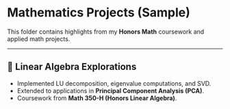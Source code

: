 # Mathematics Projects (Sample)

This folder contains highlights from my **Honors Math** coursework and applied math projects.

---

## 🔹 Linear Algebra Explorations
- Implemented LU decomposition, eigenvalue computations, and SVD.
- Extended to applications in **Principal Component Analysis (PCA)**.
- Coursework from **Math 350-H (Honors Linear Algebra)**.